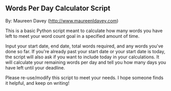 Words Per Day Calculator Script
---------------------------------------------------------------
By: Maureen Davey (http://www.maureenldavey.com)

This is a basic Python script meant to calculate how many words you have left to meet your word count goal in a specified amount of time.

Input your start date, end date, total words required, and any words you've done so far.  If you're already past your start date or your start date is today, the script will also ask if you want to include today in your calculations.  It will calculate your remaining words per day and tell you how many days you have left until your deadline.

Please re-use/modify this script to meet your needs.  I hope someone finds it helpful, and keep on writing!